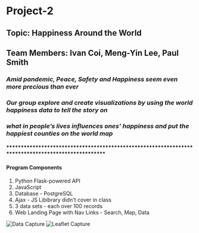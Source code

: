 # Project-2
## Topic: Happiness Around the World
## Team Members: Ivan Coi, Meng-Yin Lee, Paul Smith
### *Amid pandemic, Peace, Safety and Happiness seem even more precious than ever*
### *Our group explore and create visualizations by using the world happiness data to tell the story on*
### *what in people’s lives influences ones’ happiness and put the happiest counties on the world map*
#### **************************************************************************************************
#### Program Components
1. Python Flask-powered API
2. JavaScript
3. Database - PostgreSQL
4. Ajax - JS Libibrary didn't cover in class
5. 3 data sets - each over 100 records
6. Web Landing Page with Nav Links - Search, Map, Data

![Data Capture](https://user-images.githubusercontent.com/66211603/105426484-dbb16400-5c10-11eb-8351-13962f439e28.PNG)
![Leaflet Capture](https://user-images.githubusercontent.com/66211603/105426635-2af79480-5c11-11eb-9dbb-650683aea8f6.PNG)

